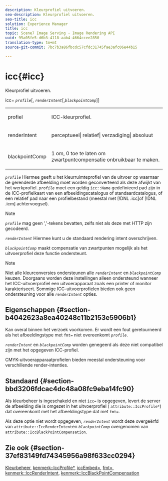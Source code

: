 ```yaml
---
description: Kleurprofiel uitvoeren.
seo-description: Kleurprofiel uitvoeren.
seo-title: icc
solution: Experience Manager
title: icc
topic: Scene7 Image Serving - Image Rendering API
uuid: 95a05fe5-d6b3-4118-aab4-4664ccee2850
translation-type: tm+mt
source-git-commit: 7bc7b3a86fbcdc57cfdc31745fae3afc06e44b15

---
```



# icc{#icc}

Kleurprofiel uitvoeren.

icc= *`profile`*[, *`renderIntent`*[,*`blackpointComp`*]]

<table id="simpletable_DF1914FD351E4F2BA61372A52F0CFFBF"> 
 <tr class="strow"> 
  <td class="stentry"> <p><span class="codeph"> <span class="varname"> profiel</span></span> </p></td> 
  <td class="stentry"> <p>ICC-kleurprofiel. </p></td> 
 </tr> 
 <tr class="strow"> 
  <td class="stentry"> <p><span class="codeph"> <span class="varname"> renderIntent </span></span> </p></td> 
  <td class="stentry"> <p>perceptueel| relatief| verzadiging| absoluut </p></td> 
 </tr> 
 <tr class="strow"> 
  <td class="stentry"> <p><span class="codeph"> <span class="varname"> blackpointComp</span></span> </p></td> 
  <td class="stentry"> <p>1 om, 0 toe te laten om zwartpuntcompensatie onbruikbaar te maken. </p></td> 
 </tr> 
</table>

*`profile`* Hiermee geeft u het kleurruimteprofiel van de uitvoer op waarnaar de gerenderde afbeelding moet worden geconverteerd als deze afwijkt van het werkprofiel. *`profile`* moet een geldig `icc::Name` gedefinieerd pad zijn in de ICC-profielkaart van een afbeeldingscatalogus of standaardcatalogus, of een relatief pad naar een profielbestand (meestal met [!DNL .icc]of [!DNL .icm] achtervoegsel).

>[!NOTE]
>
>*`profile`* mag geen &#39;,&#39;-tekens bevatten, zelfs niet als deze met HTTP zijn gecodeerd.

*`renderIntent`* Hiermee kunt u de standaard rendering intent overschrijven.

*`blackpointComp`* maakt compensatie van zwartpunten mogelijk als het uitvoerprofiel deze functie ondersteunt.

>[!NOTE]
>
>Niet alle kleurconversies ondersteunen alle *`renderIntent`* en *`blackpointComp`* keuzen. Doorgaans worden deze instellingen alleen ondersteund wanneer het ICC-uitvoerprofiel een uitvoerapparaat zoals een printer of monitor karakteriseert. Sommige ICC-uitvoerprofielen bieden ook geen ondersteuning voor alle *`renderIntent`* opties.

## Eigenschappen {#section-b4042623a8ea40248c11b2153e5906b1}

Kan overal binnen het verzoek voorkomen. Er wordt een fout geretourneerd als het afbeeldingstype met `fmt=` niet overeenkomt *`profile`*.

*`renderIntent`* en *`blackpointComp`* worden genegeerd als deze niet compatibel zijn met het opgegeven ICC-profiel.

CMYK-uitvoerapparaatprofielen bieden meestal ondersteuning voor verschillende render-intenties.

## Standaard {#section-bbd3206fdcac4dc48a08fc9eba14fc90}

Als kleurbeheer is ingeschakeld en niet `icc=` is opgegeven, levert de server de afbeelding die is omgezet in het uitvoerprofiel ( `attribute::IccProfile*`) dat overeenkomt met het afbeeldingstype dat met `fmt=`.

Als deze optie niet wordt opgegeven, *`renderIntent`* wordt deze overgeërfd van `attribute::IccRenderIntent`en *`blackpointComp`* overgenomen van `attribute::IccBlackPointCompensation`.

## Zie ook {#section-37ef83149fd74345956a98f633cc0294}

[Kleurbeheer](../../../../../ir-api/http-protocol/image-rendering-api-ref/c-ir-http-protocol-ref/c-ir-http-protocol-syntax-and-features/c-ir-color-management.md#concept-7bac7c2c41be42c1b301eae80abe6b8d), [kenmerk::IccProfile*](../../../../../ir-api/material-cat/image-rendering-api-ref/c-ir-material-catalog/c-ir-attributes-reference/r-ir-iccprofilecmyk.md#reference-55aead2d924847ffbd1be4c46add7127), [iccEmbed=](../../../../../ir-api/http-protocol/image-rendering-api-ref/c-ir-http-protocol-ref/c-ir-http-protocol-command-reference/r-ir-iccembed.md#reference-47a433138c7c4b29b9b29871b2491a7f), [fmt=](../../../../../ir-api/http-protocol/image-rendering-api-ref/c-ir-http-protocol-ref/c-ir-http-protocol-command-reference/r-ir-fmt.md#reference-4c743f67d56b47c5b774fcc900ff758c), [kenmerk::IccRenderIntent](../../../../../ir-api/material-cat/image-rendering-api-ref/c-ir-material-catalog/c-ir-attributes-reference/r-ir-iccrenderintent.md#reference-3b80b7a4c25545a593c5076f318b5c40), [kenmerk::IccBlackPointCompensation](../../../../../ir-api/material-cat/image-rendering-api-ref/c-ir-material-catalog/c-ir-attributes-reference/r-ir-iccblackpointcompensation.md#reference-d939b0cdf6564baaa88deb1059e3b7f0)
